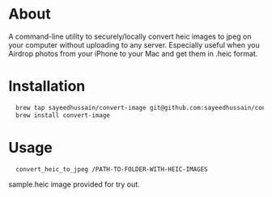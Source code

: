 # About

A command-line utility to securely/locally convert heic images to jpeg on your computer without uploading to any server. Especially useful when you Airdrop photos from your iPhone to your Mac and get them in .heic format.

# Installation

```bash
  brew tap sayeedhussain/convert-image git@github.com:sayeedhussain/convert-image.git
  brew install convert-image
```

# Usage

```bash
  convert_heic_to_jpeg /PATH-TO-FOLDER-WITH-HEIC-IMAGES
```

sample.heic image provided for try out.
